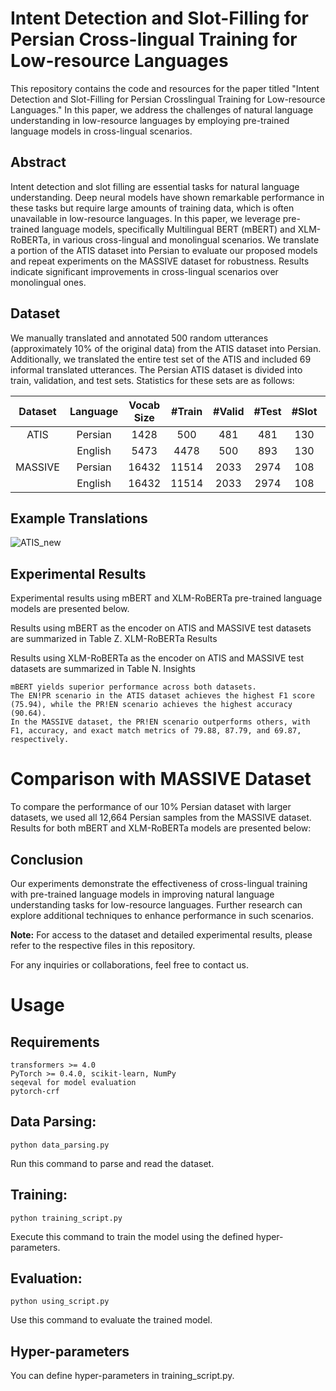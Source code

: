 # Intent Detection and Slot-Filling for Persian Cross-lingual Training for Low-resource Languages
This repository contains the code and resources for the paper titled "Intent Detection and Slot-Filling for Persian Crosslingual Training for Low-resource Languages." In this paper, we address the challenges of natural language understanding in low-resource languages by employing pre-trained language models in cross-lingual scenarios.

## Abstract

Intent detection and slot filling are essential tasks for natural language understanding. Deep neural models have shown remarkable performance in these tasks but require large amounts of training data, which is often unavailable in low-resource languages. In this paper, we leverage pre-trained language models, specifically Multilingual BERT (mBERT) and XLM-RoBERTa, in various cross-lingual and monolingual scenarios. We translate a portion of the ATIS dataset into Persian to evaluate our proposed models and repeat experiments on the MASSIVE dataset for robustness. Results indicate significant improvements in cross-lingual scenarios over monolingual ones.

## Dataset

We manually translated and annotated 500 random utterances (approximately 10% of the original data) from the ATIS dataset into Persian. Additionally, we translated the entire test set of the ATIS and included 69 informal translated utterances. The Persian ATIS dataset is divided into train, validation, and test sets. Statistics for these sets are as follows:

| Dataset      | Language       | Vocab Size    | #Train        | #Valid        | #Test         | #Slot         | #Intent
| :---:        |     :---:      |    :---:      |    :---:      |    :---:      |    :---:      |    :---:      |    :---:      |
| ATIS         | Persian        | 1428          | 500           | 481           | 481           | 130           | 26            |
|              | English        | 5473          | 4478          | 500           | 893           | 130           | 26            |
| MASSIVE      | Persian        | 16432         | 11514         | 2033          | 2974          | 108           | 60            |
|              | English        | 16432         | 11514         | 2033          | 2974          | 108           | 60            |

## Example Translations

![ATIS_new](https://github.com/MobinZadkamali/Intent-Detection-and-Slot-Filling-for-Persian-Crosslingual-Training-for-Low-resource-Languages/assets/37911344/56adafef-9d0e-4b16-8dcb-7c657eacf8bb)

## Experimental Results

Experimental results using mBERT and XLM-RoBERTa pre-trained language models are presented below.

Results using mBERT as the encoder on ATIS and MASSIVE test datasets are summarized in Table Z.
XLM-RoBERTa Results

Results using XLM-RoBERTa as the encoder on ATIS and MASSIVE test datasets are summarized in Table N.
Insights

    mBERT yields superior performance across both datasets.
    The EN!PR scenario in the ATIS dataset achieves the highest F1 score (75.94), while the PR!EN scenario achieves the highest accuracy (90.64).
    In the MASSIVE dataset, the PR!EN scenario outperforms others, with F1, accuracy, and exact match metrics of 79.88, 87.79, and 69.87, respectively.

# Comparison with MASSIVE Dataset

To compare the performance of our 10% Persian dataset with larger datasets, we used all 12,664 Persian samples from the MASSIVE dataset. Results for both mBERT and XLM-RoBERTa models are presented below:



## Conclusion

Our experiments demonstrate the effectiveness of cross-lingual training with pre-trained language models in improving natural language understanding tasks for low-resource languages. Further research can explore additional techniques to enhance performance in such scenarios.

**Note:** For access to the dataset and detailed experimental results, please refer to the respective files in this repository.

For any inquiries or collaborations, feel free to contact us.

# Usage
## Requirements

    transformers >= 4.0
    PyTorch >= 0.4.0, scikit-learn, NumPy
    seqeval for model evaluation
    pytorch-crf

## Data Parsing:

    python data_parsing.py

Run this command to parse and read the dataset.
    
## Training:

    python training_script.py

Execute this command to train the model using the defined hyper-parameters.
    
## Evaluation:

    python using_script.py

Use this command to evaluate the trained model.

## Hyper-parameters

You can define hyper-parameters in training_script.py.
